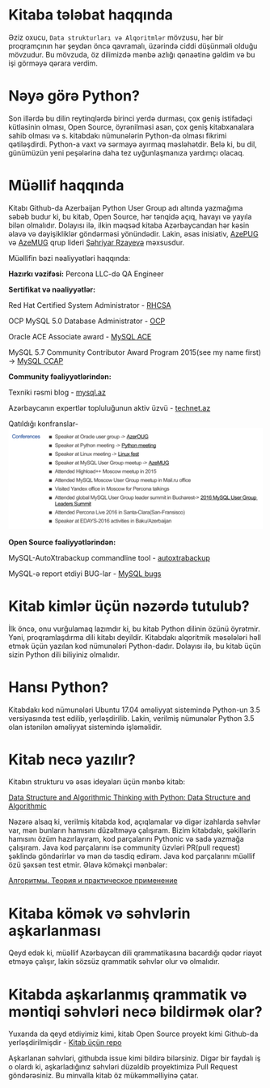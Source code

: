 # Kitaba tələbat haqqında
Əziz oxucu, `Data strukturları və Alqoritmlər` mövzusu, hər bir proqramçının hər şeydən öncə qavramalı, üzərində ciddi düşünməli olduğu mövzudur. Bu mövzuda, öz dilimizdə mənbə azlığı qənaətinə gəldim və bu işi görməyə qərara verdim.

# Nəyə görə Python?
Son illərdə bu dilin reytinqlərdə birinci yerdə durması, çox geniş istifadəçi kütləsinin olması, Open Source, öyrənilməsi asan, çox geniş kitabxanalara sahib olması və s. kitabdakı nümunələrin Python-da olması fikrimi qətiləşdirdi.
Python-a vaxt və sərmayə ayırmaq məsləhətdir. Belə ki, bu dil, günümüzün yeni peşələrinə daha tez uyğunlaşmanıza yardımçı olacaq.

# Müəllif haqqında
Kitabı Github-da Azerbaijan Python User Group adı altında yazmağıma səbəb budur ki, bu kitab, Open Source, hər tənqidə açıq, havayı və yayıla bilən olmalıdır. Dolayısı ilə, ilkin məqsəd kitaba Azərbaycandan hər kəsin əlavə və dəyişikliklər göndərməsi yönündədir.
Lakin, əsas inisiativ, [AzePUG](https://www.facebook.com/groups/python.az/) və [AzeMUG](https://www.facebook.com/groups/mysql.azerbaijan/) qrup lideri [Şəhriyar Rzayevə](https://www.facebook.com/hadjirza.s) məxsusdur.

Müəllifin bəzi nəaliyyətləri haqqında:

**Hazırkı vəzifəsi:**
Percona LLC-də QA Engineer

**Sertifikat və nəaliyyətlər:**

Red Hat Certified System Administrator - [RHCSA](https://www.redhat.com/rhtapps/certification/badge/verify/RS4ZT3YPLAFRBTBNKH2BOJAXJAAEQU3CUPSQX2KSDXT6RW46LQ37ULE25V3KCXMMFRIX6PMBNQZGA4U5NQYTCNA62RUWOCM34WWBUYQ%3D/)

OCP MySQL 5.0 Database Administrator - [OCP](http://rzayevsehriyar.files.wordpress.com/2012/02/20130306_235027.jpg)

Oracle ACE Associate award - [MySQL ACE](https://apex.oracle.com/pls/apex/f?p=19297:4:::NO:4:P4_ID:15420)

MySQL 5.7 Community Contributor Award Program 2015(see my name first) -> [MySQL CCAP](https://blogs.oracle.com/mysql/mysql-57-community-contributor-award-program-2015)

**Community fəaliyyətlərindən:**

Texniki rəsmi blog - [mysql.az](https://mysql.az/)

Azərbaycanın expertlər topluluğunun aktiv üzvü - [technet.az](http://www.technet.az/user/shahriyar/)

Qatıldığı konfranslar-
![](../Source_Code/haqqinda/conferences_attended.png)

**Open Source fəaliyyətlərindən:**

MySQL-AutoXtrabackup commandline tool - [autoxtrabackup](https://github.com/ShahriyarR/MySQL-AutoXtraBackup)

MySQL-ə report etdiyi BUG-lar - [MySQL bugs](https://bugs.mysql.com/search.php?cmd=display&status=all&mine=0&reporter=6786791&begin=120)


# Kitab kimlər üçün nəzərdə tutulub?
İlk öncə, onu vurğulamaq lazımdır ki, bu kitab Python dilinin özünü öyrətmir. Yəni, proqramlaşdırma dili kitabı deyildir. Kitabdakı alqoritmik məsələləri həll etmək üçün yazılan kod nümunələri Python-dadır. Dolayısı ilə, bu kitab üçün sizin Python dili biliyiniz olmalıdır.

# Hansı Python?
Kitabdakı kod nümunələri Ubuntu 17.04 əməliyyat sistemində Python-un 3.5 versiyasında test edilib, yerləşdirilib. Lakin, verilmiş nümunələr Python 3.5 olan istənilən əməliyyat sistemində işləməlidir.

# Kitab necə yazılır?
Kitabın strukturu və əsas ideyaları üçün mənbə kitab:

[Data Structure and Algorithmic Thinking with Python: Data Structure and Algorithmic](https://www.amazon.com/Data-Structure-Algorithmic-Thinking-Python/dp/8192107590/)

Nəzərə alsaq ki, verilmiş kitabda kod, açıqlamalar və digər izahlarda səhvlər var, mən bunların hamısını düzəltməyə çalışıram.
Bizim kitabdakı, şəkillərin hamısını özüm hazırlayıram, kod parçalarını Pythonic və sadə yazmağa çalışıram.
Java kod parçalarını isə community üzvləri PR(pull request) şəklində göndərirlər və mən də təsdiq edirəm.
Java kod parçalarını müəllif özü şəxsən test etmir.
Əlavə köməkçi mənbələr:

[Алгоритмы. Теория и практическое применение](http://www.ozon.ru/context/detail/id/135297188/)

# Kitaba kömək və səhvlərin aşkarlanması
Qeyd edək ki, müəllif Azərbaycan dili qrammatikasına bacardığı qədər riayət etməyə çalışır, lakin sözsüz qrammatik səhvlər olur və olmalıdır. 
# Kitabda aşkarlanmış qrammatik və məntiqi səhvləri necə bildirmək olar?
Yuxarıda da qeyd etdiyimiz kimi, kitab Open Source proyekt kimi Github-da yerləşdirilmişdir -
[Kitab üçün repo](https://github.com/AzePUG/Data_Structures_Algo_Python)

Aşkarlanan səhvləri, githubda issue kimi bildirə bilərsiniz. Digər bir faydalı iş o olardı ki, aşkarladığınız səhvləri düzəldib proyektimizə Pull Request göndərəsiniz. Bu minvalla kitab öz mükəmməlliyinə çatar.
